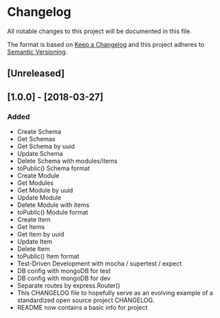 # Changelog
All notable changes to this project will be documented in this file.

The format is based on [Keep a Changelog](http://keepachangelog.com/en/1.0.0/)
and this project adheres to [Semantic Versioning](http://semver.org/spec/v2.0.0.html).

## [Unreleased]

## [1.0.0] - [2018-03-27]
### Added
- Create Schema
- Get Schemas
- Get Schema by uuid
- Update Schema
- Delete Schema with modules/items
- toPublic() Schema format
- Create Module
- Get Modules
- Get Module by uuid
- Update Module
- Delete Module with items
- toPublic() Module format
- Create Item
- Get Items
- Get Item by uuid
- Update Item
- Delete Item
- toPublic() Item format
- Test-Driven Development with mocha / supertest / expect
- DB config with mongoDB for test
- DB config with mongoDB for dev
- Separate routes by express.Router()
- This CHANGELOG file to hopefully serve as an evolving example of a standardized open source project CHANGELOG.
- README now contains a basic info for project
